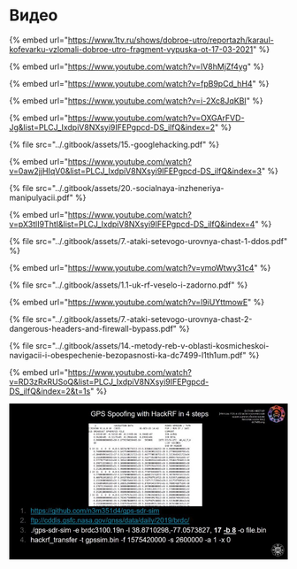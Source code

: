 # Видео



{% embed url="https://www.1tv.ru/shows/dobroe-utro/reportazh/karaul-kofevarku-vzlomali-dobroe-utro-fragment-vypuska-ot-17-03-2021" %}

{% embed url="https://www.youtube.com/watch?v=lV8hMjZf4yg" %}



{% embed url="https://www.youtube.com/watch?v=fpB9pCd_hH4" %}

{% embed url="https://www.youtube.com/watch?v=i-2Xc8JqKBI" %}

{% embed url="https://www.youtube.com/watch?v=OXGArFVD-Jg&list=PLCJ_IxdpiV8NXsyi9IFEPgpcd-DS_ilfQ&index=2" %}

{% file src="../.gitbook/assets/15.-googlehacking.pdf" %}

{% embed url="https://www.youtube.com/watch?v=0aw2jjHIqV0&list=PLCJ_IxdpiV8NXsyi9IFEPgpcd-DS_ilfQ&index=3" %}

{% file src="../.gitbook/assets/20.-socialnaya-inzheneriya-manipulyacii.pdf" %}

{% embed url="https://www.youtube.com/watch?v=pX3tlI9ThtI&list=PLCJ_IxdpiV8NXsyi9IFEPgpcd-DS_ilfQ&index=4" %}

{% file src="../.gitbook/assets/7.-ataki-setevogo-urovnya-chast-1-ddos.pdf" %}

{% embed url="https://www.youtube.com/watch?v=ymoWtwy31c4" %}

{% file src="../.gitbook/assets/1.1-uk-rf-veselo-i-zadorno.pdf" %}

{% embed url="https://www.youtube.com/watch?v=l9iUYttmowE" %}

{% file src="../.gitbook/assets/7.-ataki-setevogo-urovnya-chast-2-dangerous-headers-and-firewall-bypass.pdf" %}



{% file src="../.gitbook/assets/14.-metody-reb-v-oblasti-kosmicheskoi-navigacii-i-obespechenie-bezopasnosti-ka-dc7499-l1th1um.pdf" %}

{% embed url="https://www.youtube.com/watch?v=RD3zRxRUSoQ&list=PLCJ_IxdpiV8NXsyi9IFEPgpcd-DS_ilfQ&index=2&t=1s" %}

![](<../.gitbook/assets/image (35).png>)

